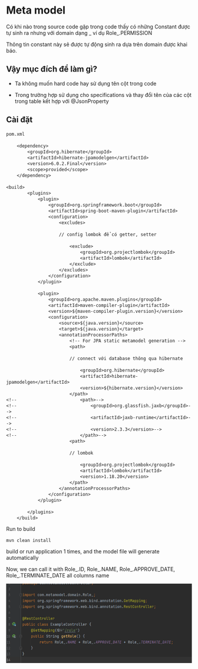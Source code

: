 # Meta model

Có khi nào trong source code gặp trong code thấy có những Constant được tự sinh ra nhưng với domain dạng _ ví dụ Role_.PERMISSION

Thông tin constant này sẽ được tự động sinh ra dựa trên domain được khai báo.

## Vậy mục đích để làm gì?

- Ta không muốn hard code hay sử dụng tên cột trong code

- Trong trường hợp sử dụng cho specifications và thay đổi tên của các cột trong table kết hợp với @JsonProperty


## Cài đặt

```text
pom.xml

    <dependency>
        <groupId>org.hibernate</groupId>
        <artifactId>hibernate-jpamodelgen</artifactId>
        <version>6.0.2.Final</version>
        <scope>provided</scope>
    </dependency>

<build>
        <plugins>
            <plugin>
                <groupId>org.springframework.boot</groupId>
                <artifactId>spring-boot-maven-plugin</artifactId>
                <configuration>
                    <excludes>

                    // config lombok để có getter, setter

                        <exclude>
                            <groupId>org.projectlombok</groupId>
                            <artifactId>lombok</artifactId>
                        </exclude>
                    </excludes>
                </configuration>
            </plugin>

            <plugin>
                <groupId>org.apache.maven.plugins</groupId>
                <artifactId>maven-compiler-plugin</artifactId>
                <version>${maven-compiler-plugin.version}</version>
                <configuration>
                    <source>${java.version}</source>
                    <target>${java.version}</target>
                    <annotationProcessorPaths>
                        <!-- For JPA static metamodel generation -->
                        <path>

                        // connect với database thông qua hibernate

                            <groupId>org.hibernate</groupId>
                            <artifactId>hibernate-jpamodelgen</artifactId>
                            <version>${hibernate.version}</version>
                        </path>
<!--                        <path>-->
<!--                            <groupId>org.glassfish.jaxb</groupId>-->
<!--                            <artifactId>jaxb-runtime</artifactId>-->
<!--                            <version>2.3.3</version>-->
<!--                        </path>-->
                        <path>
                        
                        // lombok

                            <groupId>org.projectlombok</groupId>
                            <artifactId>lombok</artifactId>
                            <version>1.18.20</version>
                        </path>
                    </annotationProcessorPaths>
                </configuration>
            </plugin>

        </plugins>
    </build>

```

Run to build

    mvn clean install

build or run application 1 times, and the model file will generate automatically

Now, we can call it with Role_.ID,  Role_.NAME,  Role_.APPROVE_DATE,  Role_.TERMINATE_DATE all columns name

![img.png](blog/java/img/metaModel.png)